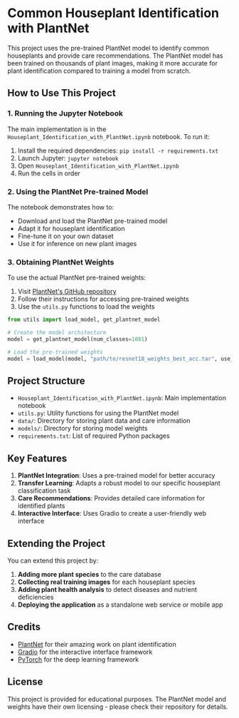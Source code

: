 # Common Houseplant Identification with PlantNet

This project uses the pre-trained PlantNet model to identify common houseplants and provide care recommendations. The PlantNet model has been trained on thousands of plant images, making it more accurate for plant identification compared to training a model from scratch.

## How to Use This Project

### 1. Running the Jupyter Notebook

The main implementation is in the `Houseplant_Identification_with_PlantNet.ipynb` notebook. To run it:

1. Install the required dependencies: `pip install -r requirements.txt`
2. Launch Jupyter: `jupyter notebook`
3. Open `Houseplant_Identification_with_PlantNet.ipynb`
4. Run the cells in order

### 2. Using the PlantNet Pre-trained Model

The notebook demonstrates how to:
- Download and load the PlantNet pre-trained model
- Adapt it for houseplant identification
- Fine-tune it on your own dataset
- Use it for inference on new plant images

### 3. Obtaining PlantNet Weights

To use the actual PlantNet pre-trained weights:

1. Visit [PlantNet's GitHub repository](https://github.com/plantnet/plant-identification-api)
2. Follow their instructions for accessing pre-trained weights
3. Use the `utils.py` functions to load the weights

```python
from utils import load_model, get_plantnet_model

# Create the model architecture
model = get_plantnet_model(num_classes=1081)

# Load the pre-trained weights
model = load_model(model, "path/to/resnet18_weights_best_acc.tar", use_gpu=True)
```

## Project Structure

- `Houseplant_Identification_with_PlantNet.ipynb`: Main implementation notebook
- `utils.py`: Utility functions for using the PlantNet model
- `data/`: Directory for storing plant data and care information
- `models/`: Directory for storing model weights
- `requirements.txt`: List of required Python packages

## Key Features

1. **PlantNet Integration**: Uses a pre-trained model for better accuracy
2. **Transfer Learning**: Adapts a robust model to our specific houseplant classification task
3. **Care Recommendations**: Provides detailed care information for identified plants
4. **Interactive Interface**: Uses Gradio to create a user-friendly web interface

## Extending the Project

You can extend this project by:

1. **Adding more plant species** to the care database
2. **Collecting real training images** for each houseplant species
3. **Adding plant health analysis** to detect diseases and nutrient deficiencies
4. **Deploying the application** as a standalone web service or mobile app

## Credits

- [PlantNet](https://plantnet.org/) for their amazing work on plant identification
- [Gradio](https://gradio.app/) for the interactive interface framework
- [PyTorch](https://pytorch.org/) for the deep learning framework

## License

This project is provided for educational purposes. The PlantNet model and weights have their own licensing - please check their repository for details.
